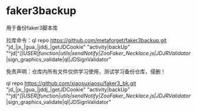 # faker3backup
用于备份faker3脚本库

拉库命令：ql repo https://github.com/metaforget/faker3backup.git "jd_|jx_|gua_|jddj_|getJDCookie" "activity|backUp" "^jd[^_]|USER|function|utils|sendNotify|ZooFaker_Necklace.js|JDJRValidator_|sign_graphics_validate|ql|JDSignValidator"

免责声明：仓库内所有文件仅供学习使用，测试学习备份仓库，侵删！

ql repo https://github.com/xiaosuxiaosu/faker3_bk.git "jd_|jx_|gua_|jddj_|getJDCookie" "activity|backUp" "^jd[^_]|USER|function|utils|sendNotify|ZooFaker_Necklace.js|JDJRValidator_|sign_graphics_validate|ql|JDSignValidator"
